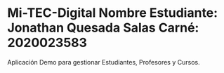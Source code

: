 Mi-TEC-Digital
Nombre Estudiante: Jonathan Quesada Salas
Carné:             2020023583
==============

Aplicación Demo para gestionar Estudiantes, Profesores y Cursos.
